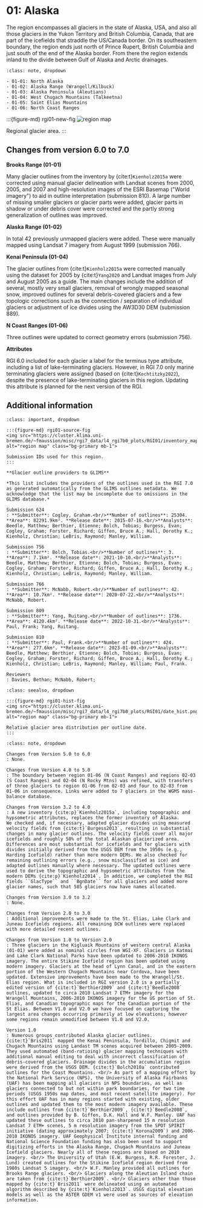 # 01: Alaska

The region encompasses all glaciers in the state of Alaska, USA, and also all those glaciers in the Yukon Territory and British Columbia, Canada, that are part of the icefields that straddle the US/Canada border. On its southeastern boundary, the region ends just north of Prince Rupert, British Columbia and just south of the end of the Alaska border. From there the region extends inland to the divide between Gulf of Alaska and Arctic drainages. 

```{admonition} Subregions
:class: note, dropdown

- 01-01: North Alaska
- 01-02: Alaska Range (Wrangell/Kilbuck)
- 01-03: Alaska Peninsula (Aleutians)
- 01-04: West Chugach Mountains (Talkeetna)
- 01-05: Saint Elias Mountains
- 01-06: North Coast Ranges

```

:::{figure-md} rgi01-new-fig
<img src="https://cluster.klima.uni-bremen.de/~fmaussion/misc/rgi7_data/l4_rgi7b0_plots/RGI01/isrgi6_map.jpeg" alt="region map" class="bg-primary mb-1">

Regional glacier area.
:::

## Changes from version 6.0 to 7.0

**Brooks Range (01-01)**

Many glacier outlines from the inventory by {cite:t}`Kienholz2015a` were corrected using manual glacier delineation with Landsat scenes from 2000, 2005, and 2007 and high-resolution images of the ESRI Basemap ("World imagery") to aid in outline interpretation (submission 810). A large number of missing smaller glaciers or glacier parts were added, glacier parts in shadow or under debris cover were corrected and the partly strong generalization of outlines was improved.

**Alaska Range (01-02)**

In total 42 previously unmapped glaciers were added. These were manually mapped using Landsat 7 imagery from August 1999 (submission 766).

**Kenai Peninsula (01-04)**

The glacier outlines from {cite:t}`Kienholz2015a` were corrected manually using the dataset for 2005 by {cite:t}`Yang2020` and Landsat images from July and August 2005 as a guide. The main changes include the addition of several, mostly very small glaciers, removal of wrongly mapped seasonal snow, improved outlines for several debris-covered glaciers and a few topologic corrections such as the connection / separation of individual glaciers or adjustment of ice divides using the AW3D30 DEM (submission 889).

**N Coast Ranges (01-06)**

Three outlines were updated to correct geometry errors (submission 756).

**Attributes**

RGI 6.0 included for each glacier a label for the terminus type attribute, including a list of lake-terminating glaciers. However, in RGI 7.0 only marine terminating glaciers were assigned (based on {cite:t}`Kochtitzky2022`), despite the presence of lake-terminating glaciers in this region. Updating this attribute is planned for the next version of the RGI.

## Additional information 

```{admonition} Data sources and analysts
:class: important, dropdown

:::{figure-md} rgi01-source-fig
<img src="https://cluster.klima.uni-bremen.de/~fmaussion/misc/rgi7_data/l4_rgi7b0_plots/RGI01/inventory_map.jpeg" alt="region map" class="bg-primary mb-1">

Submission IDs used for this region.
:::

**Glacier outline providers to GLIMS**

*This list includes the providers of the outlines used in the RGI 7.0 as generated automatically from the GLIMS outlines metadata. We acknowledge that the list may be incomplete due to omissions in the GLIMS database.*

Submission 624
: **Submitter**: Cogley, Graham.<br/>**Number of outlines**: 25304. **Area**: 82291.9km². **Release date**: 2015-07-16.<br/>**Analysts**: Beedle, Matthew; Berthier, Etienne; Bolch, Tobias; Burgess, Evan; Cogley, Graham; Forster, Richard; Giffen, Bruce A.; Hall, Dorothy K.; Kienholz, Christian; LeBris, Raymond; Manley, William.

Submission 756
: **Submitter**: Bolch, Tobias.<br/>**Number of outlines**: 3. **Area**: 7.1km². **Release date**: 2021-10-10.<br/>**Analysts**: Beedle, Matthew; Berthier, Etienne; Bolch, Tobias; Burgess, Evan; Cogley, Graham; Forster, Richard; Giffen, Bruce A.; Hall, Dorothy K.; Kienholz, Christian; LeBris, Raymond; Manley, William.

Submission 766
: **Submitter**: McNabb, Robert.<br/>**Number of outlines**: 42. **Area**: 10.7km². **Release date**: 2020-07-22.<br/>**Analysts**: McNabb, Robert.

Submission 809
: **Submitter**: Yang, Ruitang.<br/>**Number of outlines**: 1736. **Area**: 4120.4km². **Release date**: 2022-10-31.<br/>**Analysts**: Paul, Frank; Yang, Ruitang.

Submission 810
: **Submitter**: Paul, Frank.<br/>**Number of outlines**: 424. **Area**: 277.6km². **Release date**: 2023-01-09.<br/>**Analysts**: Beedle, Matthew; Berthier, Etienne; Bolch, Tobias; Burgess, Evan; Cogley, Graham; Forster, Richard; Giffen, Bruce A.; Hall, Dorothy K.; Kienholz, Christian; LeBris, Raymond; Manley, William; Paul, Frank.

Reviewers
: Davies, Bethan; McNabb, Robert;

```

```{admonition} Outlines date distribution
:class: seealso, dropdown

:::{figure-md} rgi01-hist-fig
<img src="https://cluster.klima.uni-bremen.de/~fmaussion/misc/rgi7_data/l4_rgi7b0_plots/RGI01/date_hist.png" alt="region map" class="bg-primary mb-1">

Relative glacier area distribution per outline date.
:::

```

```{admonition} Version history
:class: note, dropdown

Changes from Version 5.0 to 6.0
: None.

Changes from Version 4.0 to 5.0
: The boundary between region 01-06 (N Coast Ranges) and regions 02-03 (S Coast Ranges) and 02-04 (N Rocky Mtns) was refined, with transfers of three glaciers to region 01-06 from 02-03 and four to 02-03 from 01-06 in consequence. Links were added to 7 glaciers in the WGMS mass-balance database.

Changes from Version 3.2 to 4.0
: A new inventory {cite:p}`Kienholz2015a`, including topographic and hypsometric attributes, replaces the former inventory of Alaska. 
We checked and, if necessary, adapted glacier divides using measured velocity fields from {cite:t}`Burgess2013`, resulting in substantial changes in many glacier outlines. The velocity fields cover all major icefields and roughly 50% of the total Alaskan glacierized area. Differences are most substantial for icefields and for glaciers with divides initially derived from the USGS DEM from the 1950s (e.g., Harding Icefield) rather than more modern DEMs. We also checked for remaining outlining errors (e.g., snow misclassified as ice) and adapted outlines manually where necessary. The updated outlines were used to derive the topographic and hypsometric attributes from the modern DEMs {cite:p}`Kienholz2014`. In addition, we completed the RGI fields ``GlacType`` and ``BgnDate`` for all glaciers and added more glacier names, such that 585 glaciers now have names allocated.

Changes from Version 3.0 to 3.2
: None.

Changes from Version 2.0 to 3.0
: Additional improvements were made to the St. Elias, Lake Clark and Juneau Icefields regions. All remaining DCW outlines were replaced with more detailed recent outlines.

Changes from Version 1.0 to Version 2.0
: Three glaciers in the Kigluaik Mountains of western central Alaska (01-01) were added as nominal circles from WGI-XF. Glaciers in Katmai and Lake Clark National Parks have been updated to 2006-2010 IKONOS imagery. The entire Stikine Icefield region has been updated using modern imagery. Glaciers at the head of Lynn Canal, and in the eastern portion of the Western Chugach Mountains near Cordova, have been updated. Extensive improvements have been made to the Wrangell/St. Elias region. What is included in RGI version 2.0 is a partially edited version of {cite:t}`Berthier2009` and {cite:t}`Beedle2008` outlines, updated to circa 2010 Landsat 7 ETM+ imagery for the Wrangell Mountains, 2006-2010 IKONOS imagery for the US portion of St. Elias, and Canadian topographic maps for the Canadian portion of the St Elias. Between V1.0 and V2.0 we have focused on capturing the largest area changes occurring primarily at low elevations; however some regions remain unmodified between V1.0 and V2.0.

Version 1.0
: Numerous groups contributed Alaska glacier outlines. {cite:t}`Bris2011` mapped the Kenai Peninsula, Tordillo, Chigmit and Chugach Mountains using Landast TM scenes acquired between 2005-2009. They used automated (band-ratioing) glacier mapping techniques with additional manual editing to deal with incorrect classification of debris-covered glaciers. Drainage divides in the accumulation region were derived from the USGS DEM. {cite:t}`Bolch2010a` contributed outlines for the Coast Mountains. <br/> As part of a mapping effort by the National Park Service (NPS), the University of Alaska Fairbanks (UAF) has been mapping all glaciers in NPS boundaries, as well as glaciers connected to but not within park boundaries, for two time periods (USGS 1950s map dates, and most recent satellite imagery). For this effort UAF has in many regions started with existing, older outlines and updated them to the most modern imagery available. These include outlines from {cite:t}`Berthier2009`, {cite:t}`Beedle2008`, and outlines provided by B. Giffen, D.K. Hall and W.F. Manley. UAF has updated these outlines to circa 2010 pan-sharpened 15 m resolution Landsat 7 ETM+ scenes, 5 m resolution imagery from the SPOT SPIRIT initiative (dating approximately 2007; {cite:t}`Korona2009`) and 2006-2010 IKONOS imagery. UAF Geophysical Institute internal funding and National Science Foundation funding has also been used to support digitizing efforts in the Alaska Range, Chugach Mountains and Juneau Icefield glaciers. Nearly all of these regions are based on 2010 imagery. <br/> The University of Utah (E.W. Burgess, R.R. Forester, J. Lund) created outlines for the Stikine Icefield region derived from 1980s Landsat 5 imagery. <br/> W.F. Manley provided all outlines for Brooks Range glaciers. <br/> Glaciers along the Aleutian Island chain are taken from {cite:t}`Berthier2009`. <br/> Glaciers other than those mapped by {cite:t}`Bris2011` were delineated using an automated algorithm described by {cite:t}`Kienholz2013`. USGS digital elevation models as well as the ASTER GDEM v1 were used as sources of elevation information.

```
